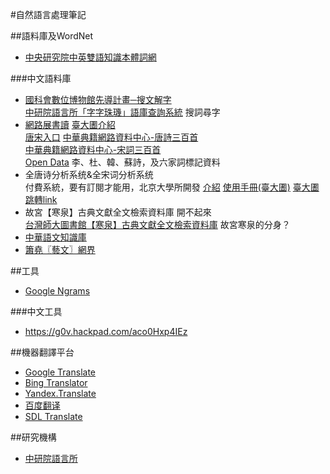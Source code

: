 #自然語言處理筆記

##語料庫及WordNet
* [中央研究院中英雙語知識本體詞網](http://bow.ling.sinica.edu.tw/)


###中文語料庫
* [國科會數位博物館先導計畫─搜文解字](http://words.sinica.edu.tw/)  
  [中研院語言所「字字珠璣」語庫查詢系統](http://words.sinica.edu.tw/sou/index.html) 搜詞尋字
* [網路展書讀](http://cls.lib.ntu.edu.tw/) [臺大圕介紹](http://speccoll.lib.ntu.edu.tw/node/114)  
  [唐宋入口](http://wen.ling.sinica.edu.tw/wgarden/index.html)
  [中華典籍網路資料中心-唐詩三百首](http://cls.hs.yzu.edu.tw/300/HOME.HT)  
  [中華典籍網路資料中心-宋詞三百首](http://cls.hs.yzu.edu.tw/TZ300/HOME.HTM)  
  [Open Data](http://cls.lib.ntu.edu.tw/OpenData.htm) 李、杜、韓、蘇詩，及六家詞標記資料
* 全唐诗分析系统&全宋词分析系统  
  付費系統，要有訂閱才能用，北京大學所開發 [介紹](http://www.cibtc.com.cn/gtweb/szcb/webpage/tangsong.html) [使用手冊(臺大圕)](http://www.lib.ntu.edu.tw/doc/cs/p_Tang_Sung.pdf) [臺大圕跳轉link](http://drm.lib.ntu.edu.tw/cgi-bin/db/browse.cgi?ccd=Bqt2vJ&o=e0&s=c-1-554)
* 故宮【寒泉】古典文獻全文檢索資料庫 開不起來  
  [台灣師大圖書館【寒泉】古典文獻全文檢索資料庫](http://skqs.lib.ntnu.edu.tw/dragon/) 故宮寒泉的分身？
* [中華語文知識庫](http://chinese-linguipedia.org)
* [簫堯〖藝文〗網界](http://www.xysa.com/)

##工具
* [Google Ngrams](http://storage.googleapis.com/books/ngrams/books/datasetsv2.html)

###中文工具
* <https://g0v.hackpad.com/aco0Hxp4IEz>

##機器翻譯平台
* [Google Translate](https://translate.google.com.tw)
* [Bing Translator](https://www.bing.com/translator/)
* [Yandex.Translate](https://translate.yandex.com/)
* [百度翻译](http://fanyi.baidu.com/)
* [SDL Translate](http://www.freetranslation.com/)

##研究機構
* [中研院語言所](http://www.ling.sinica.edu.tw/)

